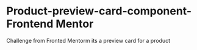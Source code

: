 # Product-preview-card-component-Frontend Mentor
 Challenge from Fronted Mentorm its a preview card for a product
